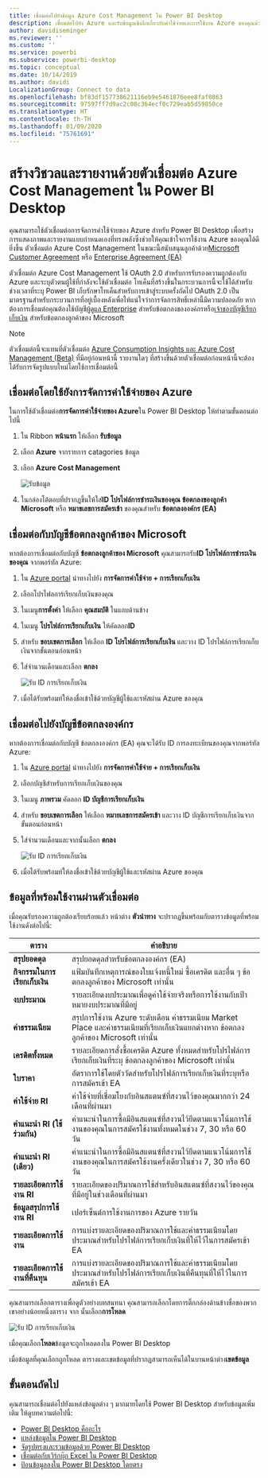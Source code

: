 ```yaml
---
title: เชื่อมต่อไปยังข้อมูล Azure Cost Management ใน Power BI Desktop
description: เชื่อมต่อไปยัง Azure และรับข้อมูลเชิงลึกเกี่ยวกับค่าใช้จ่ายและการใช้งาน Azure ของคุณด้วย Power BI Desktop ได้อย่างง่ายดาย
author: davidiseminger
ms.reviewer: ''
ms.custom: ''
ms.service: powerbi
ms.subservice: powerbi-desktop
ms.topic: conceptual
ms.date: 10/14/2019
ms.author: davidi
LocalizationGroup: Connect to data
ms.openlocfilehash: bf83df157738621116eb9e5461876eee8faf0863
ms.sourcegitcommit: 97597ff7d9ac2c08c364ecf0c729eab5d59850ce
ms.translationtype: HT
ms.contentlocale: th-TH
ms.lasthandoff: 01/09/2020
ms.locfileid: "75761691"
---
```

# <a name="create-visuals-and-reports-with-the-azure-cost-management-connector-in-power-bi-desktop"></a>สร้างวิชวลและรายงานด้วยตัวเชื่อมต่อ Azure Cost Management ใน Power BI Desktop

คุณสามารถใช้ตัวเชื่อมต่อการจัดการค่าใช้จ่ายของ Azure สำหรับ Power BI Desktop เพื่อสร้างการแสดงภาพและรายงานแบบกำหนดเองที่ทรงพลังซึ่งช่วยให้คุณเข้าใจการใช้งาน Azure ของคุณได้ดียิ่งขึ้น ตัวเชื่อมต่อ Azure Cost Management ในขณะนี้สนับสนุนลูกค้าด้วย[Microsoft Customer Agreement](https://azure.microsoft.com/pricing/purchase-options/microsoft-customer-agreement/) หรือ [Enterprise Agreement (EA)](https://azure.microsoft.com/pricing/enterprise-agreement/)  

ตัวเชื่อมต่อ Azure Cost Management ใช้ OAuth 2.0 สำหรับการรับรองความถูกต้องกับ Azure และระบุตัวตนผู้ใช้ที่กำลังจะใช้ตัวเชื่อมต่อ โทเค็นที่สร้างขึ้นในกระบวนการนี้จะใช้ได้สำหรับช่วงเวลาที่ระบุ Power BI เก็บรักษาโทเค็นสำหรับการเข้าสู่ระบบครั้งถัดไป OAuth 2.0 เป็นมาตรฐานสำหรับกระบวนการที่อยู่เบื้องหลังเพื่อให้แน่ใจว่าการจัดการสิทธิ์เหล่านี้มีความปลอดภัย หากต้องการเชื่อมต่อคุณต้องใช้บัญชี[ผู้ดูแล Enterprise](https://docs.microsoft.com/azure/billing/billing-understand-ea-roles) สำหรับข้อตกลงขององค์กรหรือ[เจ้าของบัญชีเรียกเก็บเงิน](https://docs.microsoft.com/azure/billing/billing-understand-mca-roles) สำหรับข้อตกลงลูกค้าของ Microsoft 

> [!NOTE]
> ตัวเชื่อมต่อนี้จะแทนที่ตัวเชื่อมต่อ [Azure Consumption Insights และ Azure Cost Management (Beta)](desktop-connect-azure-consumption-insights.md) ที่มีอยู่ก่อนหน้านี้ รายงานใดๆ ที่สร้างขึ้นด้วยตัวเชื่อมต่อก่อนหน้านี้จะต้องได้รับการจัดรูปแบบใหม่โดยใช้การเชื่อมต่อนี้

## <a name="connect-using-azure-cost-management"></a>เชื่อมต่อโดยใช้ยังการจัดการค่าใช้จ่ายของ Azure

ในการใช้ตัวเชื่อมต่อ**การจัดการค่าใช้จ่ายของ Azure**ใน Power BI Desktop ให้ทำตามขั้นตอนต่อไปนี้

1.  ใน Ribbon **หน้าแรก** ให้เลือก **รับข้อมูล**
2.  เลือก  **Azure** จากรายการ catagories ข้อมูล
3.  เลือก **Azure Cost Management**

    ![รับข้อมูล](media/desktop-connect-azure-cost-management/azure-cost-management-00b.png)

4. ในกล่องโต้ตอบที่ปรากฏขึ้นให้ใส่**ID โปรไฟล์การชำระเงินของคุณ** **ข้อตกลงของลูกค้า Microsoft**  หรือ **หมาขเลขการสมัครเข้า** ของคุณสำหรับ **ข้อตกลงองค์กร (EA)** 


## <a name="connect-to-a-microsoft-customer-agreement-account"></a>เชื่อมต่อกับบัญชีข้อตกลงลูกค้าของ Microsoft 

หากต้องการเชื่อมต่อกับบัญชี **ข้อตกลงลูกค้าของ Microsoft** คุณสามารถรับ**ID โปรไฟล์การชำระเงินของคุณ** จากพอร์ทัล Azure:

1.  ใน [Azure portal](https://portal.azure.com/) นำทางไปยัง **การจัดการค่าใช้จ่าย + การเรียกเก็บเงิน**
2.  เลือกโปรไฟลการ์เรียกเก็บเงินของคุณ 
3.  ในเมนู**การตั้งค่า** ให้เลือก **คุณสมบัติ**  ในแถบด้านข้าง
4.  ในเมนู **โปรไฟล์การเรียกเก็บเงิน**  ให้คัดลอก**ID** 
5.  สำหรับ **ขอบเขตการเลือก** ให้เลือก **ID โปรไฟล์การเรียกเก็บเงิน** และวาง ID โปรไฟล์การเรียกเก็บเงินจากขั้นตอนก่อนหน้า 
6.  ใส่จำนวนเดือนและเลือก **ตกลง**

    ![รับ ID การเรียกเก็บเงิน](media/desktop-connect-azure-cost-management/azure-cost-management-01a.png)

7.  เมื่อได้รับพร้อมท์ให้ลงชื่อเข้าใช้ด้วยบัญชีผู้ใช้และรหัสผ่าน Azure ของคุณ 


## <a name="connect-to-an-enterprise-agreement-account"></a>เชื่อมต่อไปยังบัญชีข้อตกลงองค์กร

หากต้องการเชื่อมต่อกับบัญชี ข้อตกลงองค์กร (EA) คุณจะได้รับ ID การลงทะเบียนของคุณจากพอร์ทัล Azure:

1.  ใน [Azure portal](https://portal.azure.com/) นำทางไปยัง **การจัดการค่าใช้จ่าย + การเรียกเก็บเงิน**
2.  เลือกบัญชีสำหรับการเรียกเก็บเงินของคุณ
3.  ในเมนู **ภาพรวม** คัดลอก **ID บัญชีการเรียกเก็บเงิน**
4.  สำหรับ **ขอบเขตการเลือก** ให้เลือก **หมายเลขการสมัครเข้า**  และวาง ID บัญชีการเรียกเก็บเงินจากขั้นตอนก่อนหน้า 
5.  ใส่จำนวนเดือนและจากนั้นเลือก **ตกลง**

    ![รับ ID การเรียกเก็บเงิน](media/desktop-connect-azure-cost-management/azure-cost-management-01b.png)

6.  เมื่อได้รับพร้อมท์ให้ลงชื่อเข้าใช้ด้วยบัญชีผู้ใช้และรหัสผ่าน Azure ของคุณ 

## <a name="data-available-through-the-connector"></a>ข้อมูลที่พร้อมใช้งานผ่านตัวเชื่อมต่อ

เมื่อคุณรับรองความถูกต้องเรียบร้อยแล้ว หน้าต่าง **ตัวนำทาง**  จะปรากฏขึ้นพร้อมกับตารางข้อมูลที่พร้อมใช้งานดังต่อไปนี้:



| **ตาราง** | **คำอธิบาย** |
| --- | --- |
| **สรุปยอดดุล** | สรุปยอดดุลสำหรับข้อตกลงองค์กร (EA) |
| **กิจกรรมในการเรียกเก็บเงิน** | แฟ้มบันทึกเหตุการณ์ของใบแจ้งหนี้ใหม่ ซื้อเครดิต และอื่น ๆ ข้อตกลงลูกค้าของ Microsoft เท่านั้น |
| **งบประมาณ** | รายละเอียดงบประมาณเพื่อดูค่าใช้จ่ายจริงหรือการใช้งานกับเป้าหมายงบประมาณที่มีอยู่ |
| **ค่าธรรมเนียม** | สรุปการใช้งาน Azure ระดับเดือน ค่าธรรมเนียม Market Place และค่าธรรมเนียมที่เรียกเก็บเงินแยกต่างหาก ข้อตกลงลูกค้าของ Microsoft เท่านั้น |
| **เครดิตทั้งหมด** | รายละเอียดการสั่งซื้อเครดิต Azure ทั้งหมดสำหรับโปรไฟล์การเรียกเก็บเงินที่ระบุ ข้อตกลงลูกค้าของ Microsoft เท่านั้น |
| **ใบราคา** | อัตราการใช้โดยตัววัดสำหรับโปรไฟล์การเรียกเก็บเงินที่ระบุหรือการสมัครเข้า EA |
| **ค่าใช้จ่าย RI** | ค่าใช้จ่ายที่เชื่อมโยงกับอินสแตนซ์ที่สงวนไว้ของคุณมากกว่า 24 เดือนที่ผ่านมา |
| **คำแนะนำ RI (ใช้ร่วมกัน)** | คำแนะนำในการซื้อมีอินสแตนซ์ที่สงวนไว้ยึดตามแนวโน้มการใช้งานของคุณในการสมัครใช้งานทั้งหมดในช่วง 7, 30 หรือ 60 วัน |
| **คำแนะนำ RI (เดียว)** | คำแนะนำในการซื้อมีอินสแตนซ์ที่สงวนไว้ยึดตามแนวโน้มการใช้งานของคุณในการสมัครใช้งานครั้งเดียวในช่วง 7, 30 หรือ 60 วัน |
| **รายละเอียดการใช้งาน RI** | รายละเอียดของปริมาณการใช้สำหรับอินสแตนซ์ที่สงวนไว้ของคุณที่มีอยู่ในช่วงเดือนที่ผ่านมา |
| **ข้อมูลสรุปการใช้งาน RI** | เปอร์เซ็นต์การใช้งานการของ Azure รายวัน |
| **รายละเอียดการใช้งาน** | การแบ่งรายละเอียดของปริมาณการใช้และค่าธรรมเนียมโดยประมาณสำหรับโปรไฟล์การเรียกเก็บเงินที่ให้ไว้ในการสมัครเข้า EA |
| **รายละเอียดการใช้งานที่คืนทุน** | การแบ่งรายละเอียดของปริมาณการใช้และค่าธรรมเนียมโดยประมาณสำหรับโปรไฟล์การเรียกเก็บเงินที่คืนทุนที่ให้ไว้ในการสมัครเข้า EA |

คุณสามารถเลือกตารางเพื่อดูตัวอย่างบทสนทนา คุณสามารถเลือกโดยการติ๊กกล่องด้านข้างชื่อของพวกเขาอย่างน้อยหนึ่งตาราง จาก นั้นเลือก**การโหลด**

![รับ ID การเรียกเก็บเงิน](media/desktop-connect-azure-cost-management/azure-cost-management-01c.png)

เมื่อคุณเลือก**โหลด**ข้อมูลจะถูกโหลดลงใน Power BI Desktop 

เมื่อข้อมูลที่คุณเลือกถูกโหลด ตารางและเขตข้อมูลที่ปรากฏสามารถเห็นได้ในบานหน้าต่าง**เขตข้อมูล**


## <a name="next-steps"></a>ขั้นตอนถัดไป

คุณสามารถเชื่อมต่อไปยังแหล่งข้อมูลต่าง ๆ มากมายโดยใช้ Power BI Desktop สำหรับข้อมูลเพิ่มเติม ให้ดูบทความต่อไปนี้:

* [Power BI Desktop คืออะไร](desktop-what-is-desktop.md)
* [แหล่งข้อมูลใน Power BI Desktop](desktop-data-sources.md)
* [จัดรูปทรงและรวมข้อมูลด้วย Power BI Desktop](desktop-shape-and-combine-data.md)
* [เชื่อมต่อกับเวิร์กบุ๊ก Excel ใน Power BI Desktop](desktop-connect-excel.md)   
* [ป้อนข้อมูลลงใน Power BI Desktop โดยตรง](desktop-enter-data-directly-into-desktop.md)   
